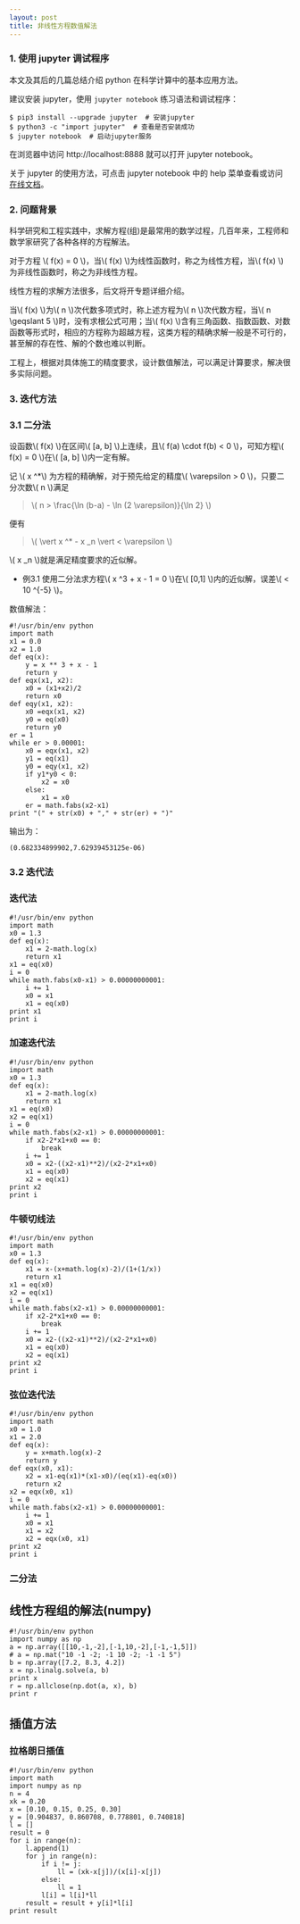 ```yaml
---
layout: post
title: 非线性方程数值解法
---
```


### 1. 使用 jupyter 调试程序

本文及其后的几篇总结介绍 python 在科学计算中的基本应用方法。

建议安装 jupyter，使用 `jupyter notebook` 练习语法和调试程序：

    $ pip3 install --upgrade jupyter  # 安装jupyter
    $ python3 -c "import jupyter"  # 查看是否安装成功
    $ jupyter notebook  # 启动jupyter服务

在浏览器中访问 http://localhost:8888 就可以打开 jupyter notebook。

关于 jupyter 的使用方法，可点击 jupyter notebook 中的 help 菜单查看或访问[在线文档][ref01]。

[ref01]:http://ipython.org/notebook.html "http://ipython.org/notebook.html"

### 2. 问题背景

科学研究和工程实践中，求解方程(组)是最常用的数学过程，几百年来，工程师和数学家研究了各种各样的方程解法。

对于方程 \\( f(x) = 0 \\)，当\\( f(x) \\)为线性函数时，称之为线性方程，当\\( f(x) \\)为非线性函数时，称之为非线性方程。

线性方程的求解方法很多，后文将开专题详细介绍。

当\\( f(x) \\)为\\( n \\)次代数多项式时，称上述方程为\\( n \\)次代数方程，当\\( n \geqslant 5 \\)时，没有求根公式可用；当\\( f(x) \\)含有三角函数、指数函数、对数函数等形式时，相应的方程称为超越方程，这类方程的精确求解一般是不可行的，甚至解的存在性、解的个数也难以判断。

工程上，根据对具体施工的精度要求，设计数值解法，可以满足计算要求，解决很多实际问题。

### 3. 迭代方法

### 3.1 二分法

设函数\\( f(x) \\)在区间\\( [a, b] \\)上连续，且\\( f(a) \cdot f(b) < 0 \\)，可知方程\\( f(x) = 0 \\)在\\( [a, b] \\)内一定有解。

记 \\( x ^*\\) 为方程的精确解，对于预先给定的精度\\( \varepsilon > 0 \\)，只要二分次数\\( n \\)满足

>\\( n > \frac{\ln (b-a) - \ln (2 \varepsilon)}{\ln 2} \\)

便有

>\\( \vert x ^* - x _n \vert < \varepsilon \\)

\\( x _n \\)就是满足精度要求的近似解。

- 例3.1 使用二分法求方程\\( x ^3 + x - 1 = 0 \\)在\\( [0,1] \\)内的近似解，误差\\( < 10 ^{-5} \\)。

数值解法：

    #!/usr/bin/env python
    import math
    x1 = 0.0
    x2 = 1.0
    def eq(x):
        y = x ** 3 + x - 1
        return y
    def eqx(x1, x2):
        x0 = (x1+x2)/2
        return x0
    def eqy(x1, x2):
        x0 =eqx(x1, x2)
        y0 = eq(x0)
        return y0
    er = 1
    while er > 0.00001:
        x0 = eqx(x1, x2)
        y1 = eq(x1)
        y0 = eqy(x1, x2)
        if y1*y0 < 0:
            x2 = x0
        else:
            x1 = x0
        er = math.fabs(x2-x1)
    print "(" + str(x0) + "," + str(er) + ")"

输出为：

    (0.682334899902,7.62939453125e-06)

### 3.2 迭代法

### 迭代法

    #!/usr/bin/env python
    import math
    x0 = 1.3
    def eq(x):
        x1 = 2-math.log(x)
        return x1
    x1 = eq(x0)
    i = 0
    while math.fabs(x0-x1) > 0.00000000001:
        i += 1
        x0 = x1
        x1 = eq(x0)
    print x1
    print i

### 加速迭代法

    #!/usr/bin/env python
    import math
    x0 = 1.3
    def eq(x):
        x1 = 2-math.log(x)
        return x1
    x1 = eq(x0)
    x2 = eq(x1)
    i = 0
    while math.fabs(x2-x1) > 0.00000000001:
        if x2-2*x1+x0 == 0:
            break
        i += 1
        x0 = x2-((x2-x1)**2)/(x2-2*x1+x0)
        x1 = eq(x0)
        x2 = eq(x1)
    print x2
    print i

### 牛顿切线法

    #!/usr/bin/env python
    import math
    x0 = 1.3
    def eq(x):
        x1 = x-(x+math.log(x)-2)/(1+(1/x))
        return x1
    x1 = eq(x0)
    x2 = eq(x1)
    i = 0
    while math.fabs(x2-x1) > 0.00000000001:
        if x2-2*x1+x0 == 0:
            break
        i += 1
        x0 = x2-((x2-x1)**2)/(x2-2*x1+x0)
        x1 = eq(x0)
        x2 = eq(x1)
    print x2
    print i

### 弦位迭代法

    #!/usr/bin/env python
    import math
    x0 = 1.0
    x1 = 2.0
    def eq(x):
        y = x+math.log(x)-2
        return y
    def eqx(x0, x1):
        x2 = x1-eq(x1)*(x1-x0)/(eq(x1)-eq(x0))
        return x2
    x2 = eqx(x0, x1)
    i = 0
    while math.fabs(x2-x1) > 0.00000000001:
        i += 1
        x0 = x1
        x1 = x2
        x2 = eqx(x0, x1)
    print x2
    print i

### 二分法




## 线性方程组的解法(numpy)

    #!/usr/bin/env python
    import numpy as np
    a = np.array([[10,-1,-2],[-1,10,-2],[-1,-1,5]])
    # a = np.mat("10 -1 -2; -1 10 -2; -1 -1 5")
    b = np.array([7.2, 8.3, 4.2])
    x = np.linalg.solve(a, b)
    print x
    r = np.allclose(np.dot(a, x), b)
    print r

## 插值方法

### 拉格朗日插值

    #!/usr/bin/env python
    import math
    import numpy as np
    n = 4
    xk = 0.20
    x = [0.10, 0.15, 0.25, 0.30]
    y = [0.904837, 0.860708, 0.778801, 0.740818]
    l = []
    result = 0
    for i in range(n):
        l.append(1)
        for j in range(n):
            if i != j:
                ll = (xk-x[j])/(x[i]-x[j])
            else:
                ll = 1
            l[i] = l[i]*ll
        result = result + y[i]*l[i]
    print result
